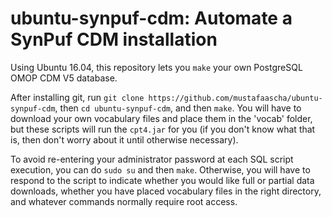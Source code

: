 # ubuntu-synpuf-cdm: Automate a SynPuf CDM installation

Using Ubuntu 16.04, this repository lets you `make` your own PostgreSQL OMOP CDM V5 database. 

After installing git, run `git clone https://github.com/mustafaascha/ubuntu-synpuf-cdm`, then `cd ubuntu-synpuf-cdm`, and then `make`. You will have to download your own vocabulary files and place them in the 'vocab' folder, but these scripts will run the `cpt4.jar` for you (if you don't know what that is, then don't worry about it until otherwise necessary). 

To avoid re-entering your administrator password at each SQL script execution, you can do `sudo su` and then `make`. Otherwise, you will have to respond to the script to indicate whether you would like full or partial data downloads, whether you have placed vocabulary files in the right directory, and whatever commands normally require root access. 







